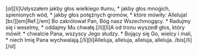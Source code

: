 [ol][li]Usłyszałem jakby głos wielkiego tłumu, * jakby głos mnogich, spienionych wód, * jakby głos potężnych gromów, * które mówiły: Alleluja![br/][em]Ref.[/em] Bo zakrólował Pan, Bóg nasz Wszechmogący. * Radujmy się i weselmy, * oddajmy Mu chwałę.[/li][li]A od tronu wyszedł głos, który mówił: * chwalcie Pana, wszyscy Jego słudzy. * Bojący się Go, wielcy i mali, * niech Imię Pana wychwalają.[/li][li]Alleluja, alleluja, alleluja, alleluja. /bis[/li][/ol]